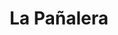 ---
title: "La Pañalera"
url: /ciudad-auronoma-de-buenos-aires/la-panalera/
shop: artículos para bebés
---